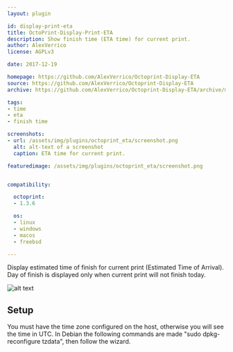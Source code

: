 ```yaml
---
layout: plugin

id: display-print-eta
title: OctoPrint-Display-Print-ETA
description: Show finish time (ETA time) for current print.
author: AlexVerrico
license: AGPLv3

date: 2017-12-19

homepage: https://github.com/AlexVerrico/Octoprint-Display-ETA
source: https://github.com/AlexVerrico/Octoprint-Display-ETA
archive: https://github.com/AlexVerrico/Octoprint-Display-ETA/archive/master.zip

tags:
- time
- eta
- finish time

screenshots:
- url: /assets/img/plugins/octoprint_eta/screenshot.png
  alt: alt-text of a screenshot
  caption: ETA time for current print.

featuredimage: /assets/img/plugins/octoprint_eta/screenshot.png


compatibility:

  octoprint:
  - 1.3.6

  os:
  - linux
  - windows
  - macos
  - freebsd

---
```


Display estimated time of finish for current print (Estimated Time of Arrival). Day of finish is displayed only when current print will not finish today.

![alt text](/assets/img/plugins/octoprint_eta/screenshot.png)

## Setup


You must have the time zone configured on the host, otherwise you will see the time in UTC.
In Debian the following commands are made "sudo dpkg-reconfigure tzdata", then follow the wizard.
